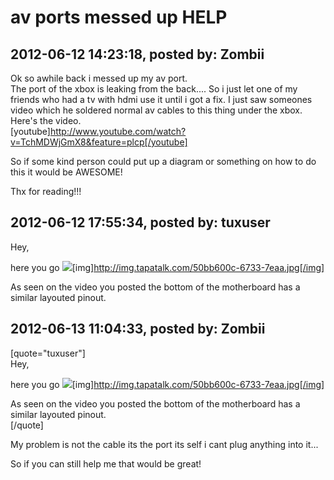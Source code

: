 # av ports messed up HELP

## 2012-06-12 14:23:18, posted by: Zombii

Ok so awhile back i messed up my av port.  
 The port of the xbox is leaking from the back.... So i just let one of my friends who had a tv with hdmi use it until i got a fix. I just saw someones video which he soldered normal av cables to this thing under the xbox. Here's the video.  
 [youtube]http://www.youtube.com/watch?v=TchMDWjGmX8&feature=plcp[/youtube]  
   
 So if some kind person could put up a diagram or something on how to do this it would be AWESOME!  
   
 Thx for reading!!!

## 2012-06-12 17:55:34, posted by: tuxuser

Hey,   
   
 here you go ![](http://img.tapatalk.com/50bb600c-6733-7eaa.jpg)[img]http://img.tapatalk.com/50bb600c-6733-7eaa.jpg[/img]  
   
 As seen on the video you posted the bottom of the motherboard has a similar layouted pinout.

## 2012-06-13 11:04:33, posted by: Zombii

[quote="tuxuser"]  
 Hey,   
   
 here you go ![](http://img.tapatalk.com/50bb600c-6733-7eaa.jpg)[img]http://img.tapatalk.com/50bb600c-6733-7eaa.jpg[/img]  
   
 As seen on the video you posted the bottom of the motherboard has a similar layouted pinout.  
 [/quote]  
   
 My problem is not the cable its the port its self i cant plug anything into it...  
   
 So if you can still help me that would be great!